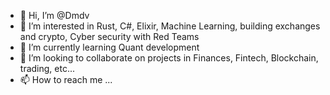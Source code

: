 - 👋 Hi, I’m @Dmdv
- 👀 I’m interested in Rust, C#, Elixir, Machine Learning, building exchanges and crypto, Cyber security with Red Teams
- 🌱 I’m currently learning Quant development 
- 💞️ I’m looking to collaborate on projects in Finances, Fintech, Blockchain, trading, etc...
- 📫 How to reach me ...

<!---
Dmdv/Dmdv is a ✨ special ✨ repository because its `README.md` (this file) appears on your GitHub profile.
You can click the Preview link to take a look at your changes.
--->
